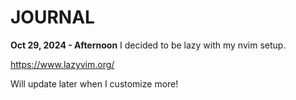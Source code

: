 # JOURNAL


**Oct 29, 2024 - Afternoon**
I decided to be lazy with my nvim setup.

https://www.lazyvim.org/

Will update later when I customize more!
